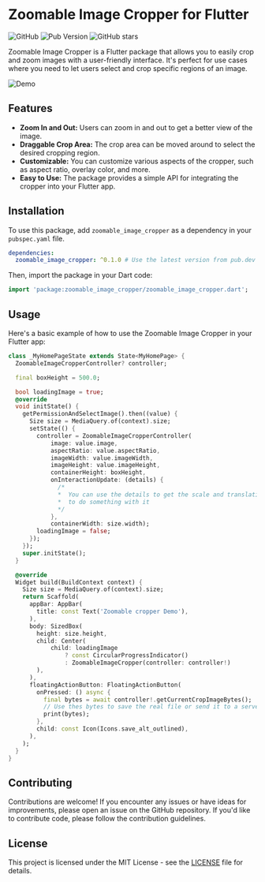 
# Zoomable Image Cropper for Flutter

![GitHub](https://img.shields.io/github/license/Rafik-Belkadi/zoomable_image_cropper)
![Pub Version](https://img.shields.io/pub/v/zoomable_image_cropper)
![GitHub stars](https://img.shields.io/github/stars/Rafik-Belkadi/zoomable_image_cropper?style=social)

Zoomable Image Cropper is a Flutter package that allows you to easily crop and zoom images with a user-friendly interface. It's perfect for use cases where you need to let users select and crop specific regions of an image.

![Demo](https://github.com/Rafik-Belkadi/zoomable_image_cropper/raw/main/demo.gif)

## Features

- **Zoom In and Out:** Users can zoom in and out to get a better view of the image.
- **Draggable Crop Area:** The crop area can be moved around to select the desired cropping region.
- **Customizable:** You can customize various aspects of the cropper, such as aspect ratio, overlay color, and more.
- **Easy to Use:** The package provides a simple API for integrating the cropper into your Flutter app.

## Installation

To use this package, add `zoomable_image_cropper` as a dependency in your `pubspec.yaml` file.

```yaml {"id":"01HFYCWDYKMDB9PTM57AH95GFR"}
dependencies:
  zoomable_image_cropper: ^0.1.0 # Use the latest version from pub.dev
```

Then, import the package in your Dart code:

```dart {"id":"01HFYCWDYKMDB9PTM57BYRFW2F"}
import 'package:zoomable_image_cropper/zoomable_image_cropper.dart';
```

## Usage

Here's a basic example of how to use the Zoomable Image Cropper in your Flutter app:

```dart {"id":"01HFYCWDYKMDB9PTM57E0RC9D0"}
class _MyHomePageState extends State<MyHomePage> {
  ZoomableImageCropperController? controller;

  final boxHeight = 500.0;

  bool loadingImage = true;
  @override
  void initState() {
    getPermissionAndSelectImage().then((value) {
      Size size = MediaQuery.of(context).size;
      setState(() {
        controller = ZoomableImageCropperController(
            image: value.image,
            aspectRatio: value.aspectRatio,
            imageWidth: value.imageWidth,
            imageHeight: value.imageHeight,
            containerHeight: boxHeight,
            onInteractionUpdate: (details) {
              /* 
              *  You can use the details to get the scale and translation values
              *  to do something with it
              */
            },
            containerWidth: size.width);
        loadingImage = false;
      });
    });
    super.initState();
  }

  @override
  Widget build(BuildContext context) {
    Size size = MediaQuery.of(context).size;
    return Scaffold(
      appBar: AppBar(
        title: const Text('Zoomable cropper Demo'),
      ),
      body: SizedBox(
        height: size.height,
        child: Center(
            child: loadingImage
                ? const CircularProgressIndicator()
                : ZoomableImageCropper(controller: controller!)
        ),
      ),
      floatingActionButton: FloatingActionButton(
        onPressed: () async {
          final bytes = await controller!.getCurrentCropImageBytes();
          // Use thes bytes to save the real file or send it to a server
          print(bytes);
        },
        child: const Icon(Icons.save_alt_outlined),
      ),
    );
  }
}

```

## Contributing

Contributions are welcome! If you encounter any issues or have ideas for improvements, please open an issue on the GitHub repository. If you'd like to contribute code, please follow the contribution guidelines.

## License

This project is licensed under the MIT License - see the [LICENSE](https://github.com/Rafik-Belkadi/zoomable_image_cropper/blob/main/LICENSE) file for details.
